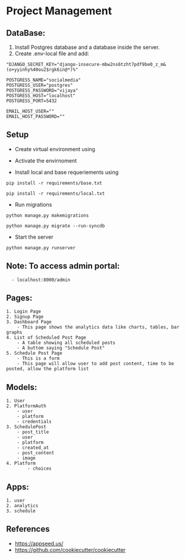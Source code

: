 # Project Management

##  DataBase:

1. Install Postgres database and a database inside the server.
2. Create .env-local file and add:

```
"DJANGO_SECRET_KEY="django-insecure-mbw2ns6tzht7pdf9be0_z_m&(o+yyinhy%40ou2$rgk6in@*)%"

POSTGRESS_NAME="socialmedia"
POSTGRESS_USER="postgres"
POSTGRESS_PASSWORD="vijaya"
POSTGRESS_HOST="localhost"
POSTGRESS_PORT=5432

EMAIL_HOST_USER=""
EMAIL_HOST_PASSWORD=""
```

## Setup

- Create virtual environment using

- Activate the envirnoment

- Install local and base requeriements using

```
pip install -r requirements/base.txt
```

```
pip install -r requirements/local.txt
```

- Run migrations

```
python manage.py makemigrations
```

```
python manage.py migrate --run-syncdb
```

- Start the server
```
python manage.py runserver
```

## Note: To access admin portal:
      - localhost:8000/admin

## Pages:
	1. Login Page
	2. Signup Page
	3. Dashboard Page
		- This page shows the analytics data like charts, tables, bar graphs
	4. List of Scheduled Post Page
		- A table showing all scheduled posts
		- A buttom saying "Schedule Post"
	5. Schedule Post Page
		- This is a form
		- This page will allow user to add post content, time to be posted, allow the platform list
	
## Models:
	1. User
	2. PlatformAuth
		- user
		- platform
		- credentials
	3. SchedulePost
		- post_title
		- user
		- platform
		- created_at
		- post_content
		- image
	4. Platform
            - choices

## Apps:
	1. user
	2. analytics
	3. schedule

## References 
- https://appseed.us/
- https://github.com/cookiecutter/cookiecutter
